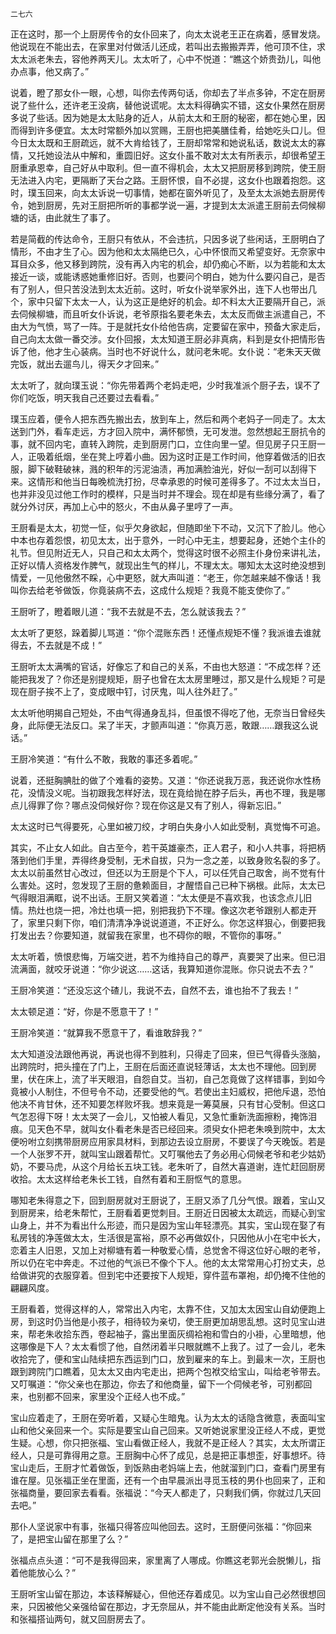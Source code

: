     二七六 

   正在这时，那一个上厨房传令的女仆回来了，向太太说老王正在病着，感冒发烧。他说现在不能出去，在家里对付做活儿还成，若叫出去搬搬弄弄，他可顶不住，求太太派老朱去，容他养两天儿。太太听了，心中不悦道：“瞧这个娇贵劲儿，叫他办点事，他又病了。”

   说着，瞪了那女仆一眼，心想，叫你去传两句话，你却去了半点多钟，不定在厨房说了些什么，还许老王没病，替他说谎呢。太太料得确实不错，这女仆果然在厨房多说了些话。因为她是太太贴身的近人，从前太太和王厨的秘密，都在她心里，因而得到许多便宜。太太时常额外加以赏赐，王厨也把美膳佳肴，给她吃头口儿。但今日太太既和王厨疏远，就不大肯给钱了，王厨却常常和她说私话，数说太太的寡情，又托她设法从中解和，重圆旧好。这女仆虽不敢对太太有所表示，却很希望王厨重承恩幸，自己好从中取利。但一直不得机会，太太又把厨房移到跨院，使王厨无法进入内宅，更隔断了天台之路。王厨怀恨，自不必提，这女仆也跟着抱怨。这时，璞玉回来，向太太诉说一切事情，她都在窗外听见了，及至太太派她去厨房传令，她到厨房，先对王厨把所听的事都学说一遍，才提到太太派遣王厨前去伺候柳塘的话，由此就生了事了。

   若是简截的传达命令，王厨只有依从，不会违抗，只因多说了些闲话，王厨明白了情形，不由才生了心。因为他和太太隔绝已久，心中怀恨而又希望变好。无奈家中耳目众多，他又移到跨院，没有再入内宅的机会，却仍痴心不断，以为若能和太太接近一谈，或能诱惑她重修旧好。否则，也要问个明白，她为什么要闪自己，是否有了别人，但只苦没法到太太近前。这时，听女仆说举家外出，连下人也带出几个，家中只留下太太一人，认为这正是绝好的机会。却不料太大正要隔开自己，派去伺候柳塘，而且听女仆诉说，老爷原指名要老朱去，太太反而做主派遣自己，不由大为气愤，骂了一阵。于是就托女仆给他告病，定要留在家中，预备大家走后，自己向太太做一番交涉。女仆回报，太太知道王厨必非真病，料到是女仆把情形告诉了他，他才生心装病。当时也不好说什么，就问老朱呢。女仆说：“老朱天天做完饭，就出去遛鸟儿，得天夕才回来。”

   太太听了，就向璞玉说：“你先带着两个老妈走吧，少时我准派个厨子去，误不了你们吃饭，明天我自己还要过去看看。”

   璞玉应着，便令人把东西先搬出去，放到车上，然后和两个老妈子一同走了。太太送到门外，看车走远，方才回入院中，满怀郁愤，无可发泄。忽然想起王厨抗令的事，就不回内宅，直转入跨院，走到厨房门口，立住向里一望。但见房子只王厨一人，正吸着纸烟，坐在凳上哼着小曲。因为这时正是工作时间，他穿着做活的旧衣服，脚下破鞋破袜，溅的积年的污泥油渍，再加满脸油光，好似一刮可以刮得下来。这情形和他当日每晚梳洗打扮，尽幸承恩的时候可差得多了。不过太太当日，也并非没见过他工作时的模样，只是当时并不理会。现在却是有些缘分满了，看了就分外讨厌，再加上心中的怒火，不由从鼻子里哼了一声。

   王厨看是太太，初觉一怔，似乎欠身欲起，但随即坐下不动，又沉下了脸儿。他心中本也存着怨恨，初见太太，出于意外，一时心中无主，想要起身，还她个主仆的礼节。但见附近无人，只自己和太太两个，觉得这时很不必照主仆身份来讲礼法，正好以情人资格发作脾气，就现出生气的样儿，不理太太。哪知太太这时绝没想到情爱，一见他傲然不睬，心中更怒，就大声叫道：“老王，你怎越来越不像话！我叫你去给老爷做饭，你竟装病不去，这成什么规矩？我竟不能支使你了。”

   王厨听了，瞪着眼儿道：“我不去就是不去，怎么就该我去？”

   太太听了更怒，跺着脚儿骂道：“你个混账东西！还懂点规矩不懂？我派谁去谁就得去，不去就是不成！”

   王厨听太太满嘴的官话，好像忘了和自己的关系，不由也大怒道：“不成怎样？还能把我发了？你还是别提规矩，厨子也曾在太太房里睡过，那又是什么规矩？可是现在厨子挨不上了，变成眼中钉，讨厌鬼，叫人往外赶了。”

   太太听他明揭自己短处，不由气得通身乱抖，但虽恨不得吃了他，无奈当日曾经失身，此际便无法反口。呆了半天，才颤声叫道：“你真万恶，敢跟……跟我这么说话。”

   王厨冷笑道：“有什么不敢，我敢的事还多着呢。”

   说着，还挺胸腆肚的做了个难看的姿势。又道：“你还说我万恶，我还说你水性杨花，没情没义呢。当初跟我怎样好法，现在竟给抛在脖子后头，再也不理，我是哪点儿得罪了你？哪点没伺候好你？现在你这是又有了别人，得新忘旧。”

   太太这时已气得要死，心里如被刀绞，才明白失身小人如此受制，真觉悔不可追。

   其实，不止女人如此。自古至今，若干英雄豪杰，正人君子，和小人共事，将把柄落到他们手里，弄得终身受制，无术自拔，只为一念之差，以致身败名裂的多了。太太以前虽然甘心改过，但还以为王厨是个下人，可以任凭自己取舍，尚不觉有什么害处。这时，忽发现了王厨的惫赖面目，才醒悟自己已种下祸根。此际，太太已气得眼泪满眶，说不出话。王厨又笑着道：“太太便是不喜欢我，也该念点儿旧情。热灶也烧一把，冷灶也填一把，别把我扔下不理。像这次老爷跟别人都走开了，家里只剩下你，咱们清清净净说说道道，不正好么。你怎这样狠心，倒要把我打发出去？你要知道，就留我在家里，也不碍你的眼，不管你的事呀。”

   太太听着，愤恨悲悔，万端交迸，若不为维持自己的尊严，真要哭了出来。但已泪流满面，就咬牙说道：“你少说这……这话，我算知道你混账。你只说去不去？”

   王厨冷笑道：“还没忘这个碴儿，我说不去，自然不去，谁也抬不了我去！”

   太太顿足道：“好，你是不愿意干了！”

   王厨冷笑道：“就算我不愿意干了，看谁敢辞我？”

   太大知道没法跟他再说，再说也得不到胜利，只得走了回来，但已气得昏头涨脑，出跨院时，把头撞在了门上，王厨在后面还直说轻薄话，太太也不理他。回到房里，伏在床上，流了半天眼泪，自怨自艾。当初，自己怎竟做了这样错事，到如今竟被小人制住，不但号令不动，还要受他的气。若使出主妇威权，把他斥退，恐怕他决不肯甘休，还不知要怎样败坏我。想来竟是一筹莫展，只有甘心受制。但这口气怎忍得下呀！太太哭了一会儿，又怕被人看见，又急忙重新洗面擦粉，掩饰泪痕。见天色不早，就叫女仆看老朱是否已经回来。须臾女仆把老朱唤到院中，太太便吩咐立刻携带厨房应用家具材料，到那边去设立厨房，不要误了今天晚饭。若是一个人张罗不开，就叫宝山跟着帮忙。又叮嘱他去了务必用心伺候老爷和老少姑奶奶，不要马虎，从这个月给长五块工钱。老朱听了，自然大喜道谢，连忙赶回厨房收拾。太太这样给老朱长工钱，自然有着和王厨怄气的意思。

   哪知老朱得意之下，回到厨房就对王厨说了，王厨又添了几分气恨。跟着，宝山又到厨房来，给老朱帮忙，王厨看着更觉刺目。王厨近日因被太太疏远，而疑心到宝山身上，并不为看出什么形迹，而只是因为宝山年轻漂亮。其实，宝山现在娶了有私房钱的净莲做太太，生活很是富裕，原不必再做奴仆，只因他从小在宅中长大，恋着主人旧恩，又加上对柳塘有着一种敬爱心情，总觉舍不得这位好心眼的老爷，所以仍在宅中奔走。不过他的气派已不像个下人。他的太太常常用心打扮丈夫，总给做讲究的衣服穿着。但到宅中还要按下人规矩，穿件蓝布罩袍，却仍掩不住他的翩翩风度。

   王厨看着，觉得这样的人，常常出入内宅，太靠不住，又加太太因宝山自幼便跑上房，到这时仍当他是小孩子，相待较为亲切，使王厨更加胡思乱想。这时见宝山进来，帮老朱收拾东西，卷起袖子，露出里面灰绸袷袍和雪白的小褂，心里暗想，他这哪像是下人？太太看惯了他，自然闭着半只眼就瞧不上我了。过了一会儿，老朱收拾完了，便和宝山陆续把东西运到门口，放到雇来的车上。到最末一次，王厨也跟到跨院门口瞧着，见太太又由内宅走出，把两个包袱交给宝山，叫给老爷带去。又叮嘱道：“你父亲也在那边，你去了和他商量，留下一个伺候老爷，可别都回来，也别都不回来，家里没个正经人也不成。”

   宝山应着走了，王厨在旁听着，又疑心生暗鬼。认为太太的话隐含微意，表面叫宝山和他父亲回来一个。实际是要宝山自己回来。又听她说家里没正经人不成，更觉生疑。心想，你只把张福、宝山看做正经人，我就不是正经人？其实，太太所谓正经人，只是可靠得用之意。王厨胸中心怀了成见，总是把正事想歪，好事想坏。待宝山走后，王厨才忙着做饭，到饭熟由老妈端上去，他就溜到门口，查看门房里有谁在屋。见张福正坐在里面，还有一个由早晨派出寻觅玉枝的男仆也回来了，正和张福商量，要回家去看看。张福说：“今天人都走了，只剩我们俩，你就过几天回去吧。”

   那仆人坚说家中有事，张福只得答应叫他回去。这时，王厨便问张福：“你回来了，是把宝山留在那里了么？”

   张福点点头道：“可不是我得回来，家里离了人哪成。你瞧这老郭光会脱懒儿，指着他能放心么？”

   王厨听宝山留在那边，本该释解疑心，但他还存着成见。以为宝山自己必然很想回来，只因被他父亲强给留在那边，才无奈屈从，并不能由此断定他没有关系。当时和张福搭讪两句，就又回厨房去了。

